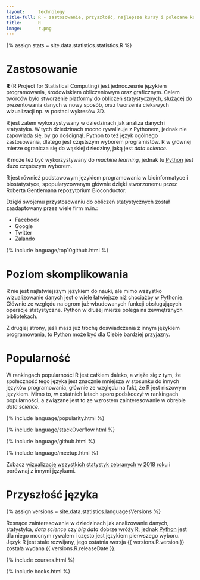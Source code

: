```yaml
---
layout:     technology
title-full: R - zastosowanie, przyszłość, najlepsze kursy i polecane książki
title:      R
image:      r.png
---
```


{% assign stats = site.data.statistics.statistics.R %}

# Zastosowanie

**R** (R Project for Statistical Computing) jest jednocześnie językiem programowania, środowiskiem obliczeniowym oraz graficznym. Celem twórców było stworzenie platformy do obliczeń statystycznych, służącej do prezentowania danych w nowy sposób, oraz tworzenia ciekawych wizualizacji np. w postaci wykresów 3D.

R jest zatem wykorzystywany w dziedzinach jak analiza danych i statystyka. W tych dziedzinach mocno rywalizuje z Pythonem, jednak nie zapowiada się, by go doścignął. Python to też język ogólnego zastosowania, dlatego jest częstszym wyborem programistów. R w głównej mierze ogranicza się do wąskiej dziedziny, jaką jest *data science*.

R może też być wykorzystywany do *machine learning*, jednak tu [Python](/technologie/python) jest dużo częstszym wyborem.

R jest również podstawowym językiem programowania w bioinformatyce i biostatystyce, spopularyzowanym głównie dzięki stworzonemu przez Roberta Gentlemana repozytorium Bioconductor.

Dzięki swojemu przystosowaniu do obliczeń statystycznych został zaadaptowany przez wiele firm m.in.:
- Facebook
- Google
- Twitter
- Zalando

{% include language/top10github.html %}

# Poziom skomplikowania

R nie jest najłatwiejszym językiem do nauki, ale mimo wszystko wizualizowanie danych jest o wiele łatwiejsze niż chociażby w Pythonie. Głównie ze względu na ogrom już wbudowanych funkcji obsługujących operacje statystyczne. Python w dłużej mierze polega na zewnętrznych bibliotekach.

Z drugiej strony, jeśli masz już trochę doświadczenia z innym językiem programowania, to [Python](/technologie/python) może być dla Ciebie bardziej przyjazny.

# Popularność

W rankingach popularności R jest całkiem daleko, a wiąże się z tym, że społeczność tego języka jest znacznie mniejsza w stosunku do innych języków programowania, głównie ze względu na fakt, że R jest niszowym językiem. Mimo to, w ostatnich latach sporo podskoczył w rankingach popularności, a związane jest to ze wzrostem zainteresowanie w obrębie *data science*.

{% include language/popularity.html %}

{% include language/stackOverflow.html %}

{% include language/github.html %}

{% include language/meetup.html %}

Zobacz [wizualizację wszystkich statystyk zebranych w 2018 roku](/statystyki-jezykow-programowania-2018) i porównaj z innymi językami.

# Przyszłość języka

{% assign versions = site.data.statistics.languagesVersions %}

Rosnące zainteresowanie w dziedzinach jak analizowanie danych, statystyka, *data science* czy *big data* dobrze wróży R, jednak [Python](/technologie/python) jest dla niego mocnym rywalem i często jest językiem pierwszego wyboru. Język R jest stale rozwijany, jego ostatnia wersja {{ versions.R.version }} została wydana {{ versions.R.releaseDate }}.

{% include courses.html %}

{% include books.html %}
